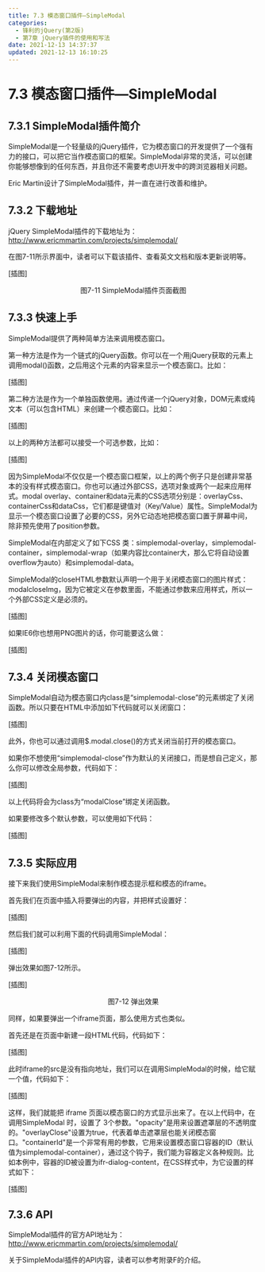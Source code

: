 ```yaml
---
title: 7.3 模态窗口插件—SimpleModal
categories: 
  - 锋利的jQuery(第2版)
  - 第7章 jQuery插件的使用和写法
date: 2021-12-13 14:37:37
updated: 2021-12-13 16:10:25
---
```

# 7.3 模态窗口插件—SimpleModal
## 7.3.1 SimpleModal插件简介
SimpleModal是一个轻量级的jQuery插件，它为模态窗口的开发提供了一个强有力的接口，可以把它当作模态窗口的框架。SimpleModal非常的灵活，可以创建你能够想像到的任何东西，并且你还不需要考虑UI开发中的跨浏览器相关问题。

Eric Martin设计了SimpleModal插件，并一直在进行改善和维护。

## 7.3.2 下载地址
jQuery SimpleModal插件的下载地址为：
http://www.ericmmartin.com/projects/simplemodal/

在图7-11所示界面中，读者可以下载该插件、查看英文文档和版本更新说明等。

[插图]

<center>图7-11 SimpleModal插件页面截图</center>

## 7.3.3 快速上手
SimpleModal提供了两种简单方法来调用模态窗口。

第一种方法是作为一个链式的jQuery函数。你可以在一个用jQuery获取的元素上调用modal()函数，之后用这个元素的内容来显示一个模态窗口。比如：

[插图]

第二种方法是作为一个单独函数使用。通过传递一个jQuery对象，DOM元素或纯文本（可以包含HTML）来创建一个模态窗口。比如：

[插图]

以上的两种方法都可以接受一个可选参数，比如：

[插图]

因为SimpleModal不仅仅是一个模态窗口框架，以上的两个例子只是创建非常基本的没有样式模态窗口。你也可以通过外部CSS，选项对象或两个一起来应用样式。modal overlay、container和data元素的CSS选项分别是：overlayCss、containerCss和dataCss，它们都是键值对（Key/Value）属性。SimpleModal为显示一个模态窗口设置了必要的CSS，另外它动态地把模态窗口置于屏幕中间，除非预先使用了position参数。

SimpleModal在内部定义了如下CSS 类：simplemodal-overlay，simplemodal-container，simplemodal-wrap（如果内容比container大，那么它将自动设置overflow为auto）和simplemodal-data。

SimpleModal的closeHTML参数默认声明一个用于关闭模态窗口的图片样式：modalcloseImg，因为它被定义在参数里面，不能通过参数来应用样式，所以一个外部CSS定义是必须的。

[插图]

如果IE6你也想用PNG图片的话，你可能要这么做：

[插图]

## 7.3.4 关闭模态窗口
SimpleModal自动为模态窗口内class是“simplemodal-close”的元素绑定了关闭函数。所以只要在HTML中添加如下代码就可以关闭窗口：

[插图]

此外，你也可以通过调用$.modal.close()的方式关闭当前打开的模态窗口。

如果你不想使用“simplemodal-close”作为默认的关闭接口，而是想自己定义，那么你可以修改全局参数，代码如下：

[插图]

以上代码将会为class为“modalClose”绑定关闭函数。

如果要修改多个默认参数，可以使用如下代码：

[插图]

## 7.3.5 实际应用
接下来我们使用SimpleModal来制作模态提示框和模态的iframe。

首先我们在页面中插入将要弹出的内容，并把样式设置好：

[插图]

然后我们就可以利用下面的代码调用SimpleModal：

[插图]

弹出效果如图7-12所示。

[插图]

<center>图7-12 弹出效果</center>

同样，如果要弹出一个iframe页面，那么使用方式也类似。

首先还是在页面中新建一段HTML代码，代码如下：

[插图]

此时iframe的src是没有指向地址，我们可以在调用SimpleModal的时候，给它赋一个值，代码如下：

[插图]

这样，我们就能把 iframe 页面以模态窗口的方式显示出来了。在以上代码中，在调用SimpleModal 时，设置了 3个参数。"opacity"是用来设置遮罩层的不透明度的。"overlayClose"设置为true，代表着单击遮罩层也能关闭模态窗口。"containerId"是一个非常有用的参数，它用来设置模态窗口容器的ID（默认值为simplemodal-container），通过这个钩子，我们能为容器定义各种规则。比如本例中，容器的ID被设置为ifr-dialog-content，在CSS样式中，为它设置的样式如下：

[插图]

## 7.3.6 API
SimpleModal插件的官方API地址为：
http://www.ericmmartin.com/projects/simplemodal/

关于SimpleModal插件的API内容，读者可以参考附录F的介绍。

